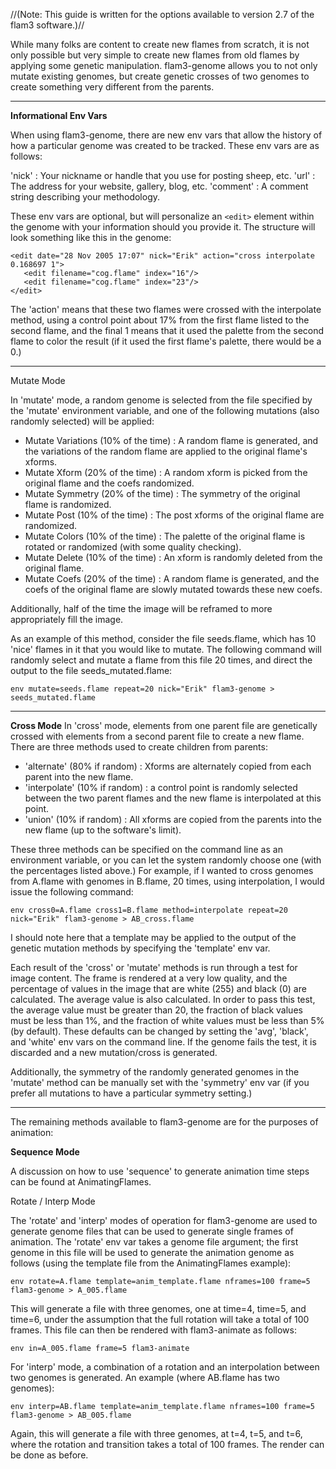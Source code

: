 //(Note: This guide is written for the options available to version 2.7 of the flam3 software.)//

While many folks are content to create new flames from scratch, it is not only possible but very simple to create new flames from old flames by applying some genetic manipulation. flam3-genome allows you to not only mutate existing genomes, but create genetic crosses of two genomes to create something very different from the parents.


---


**Informational Env Vars**

When using flam3-genome, there are new env vars that allow the history of how a particular genome was created to be tracked. These env vars are as follows:

'nick' : Your nickname or handle that you use for posting sheep, etc.
'url' : The address for your website, gallery, blog, etc.
'comment' : A comment string describing your methodology.

These env vars are optional, but will personalize an `<edit>` element within the genome with your information should you provide it. The structure will look something like this in the genome:

```
<edit date="28 Nov 2005 17:07" nick="Erik" action="cross interpolate 0.168697 1">
   <edit filename="cog.flame" index="16"/>
   <edit filename="cog.flame" index="23"/>
</edit>
```

The 'action' means that these two flames were crossed with the interpolate method, using a control point about 17% from the first flame listed to the second flame, and the final 1 means that it used the palette from the second flame to color the result (if it used the first flame's palette, there would be a 0.)


---


Mutate Mode

In 'mutate' mode, a random genome is selected from the file specified by the 'mutate' environment variable, and one of the following mutations (also randomly selected) will be applied:

  * Mutate Variations (10% of the time) : A random flame is generated, and the variations of the random flame are applied to the original flame's xforms.
  * Mutate Xform (20% of the time) : A random xform is picked from the original flame and the coefs randomized.
  * Mutate Symmetry (20% of the time) : The symmetry of the original flame is randomized.
  * Mutate Post (10% of the time) : The post xforms of the original flame are randomized.
  * Mutate Colors (10% of the time) : The palette of the original flame is rotated or randomized (with some quality checking).
  * Mutate Delete (10% of the time) : An xform is randomly deleted from the original flame.
  * Mutate Coefs (20% of the time) : A random flame is generated, and the coefs of the original flame are slowly mutated towards these new coefs.

Additionally, half of the time the image will be reframed to more appropriately fill the image.

As an example of this method, consider the file seeds.flame, which has 10 'nice' flames in it that you would like to mutate. The following command will randomly select and mutate a flame from this file 20 times, and direct the output to the file seeds\_mutated.flame:

```
env mutate=seeds.flame repeat=20 nick="Erik" flam3-genome > seeds_mutated.flame
```


---


**Cross Mode**
In 'cross' mode, elements from one parent file are genetically crossed with elements from a second parent file to create a new flame. There are three methods used to create children from parents:

  * 'alternate' (80% if random) : Xforms are alternately copied from each parent into the new flame.
  * 'interpolate' (10% if random) : a control point is randomly selected between the two parent flames and the new flame is interpolated at this point.
  * 'union' (10% if random) : All xforms are copied from the parents into the new flame (up to the software's limit).

These three methods can be specified on the command line as an environment variable, or you can let the system randomly choose one (with the percentages listed above.) For example, if I wanted to cross genomes from A.flame with genomes in B.flame, 20 times, using interpolation, I would issue the following command:

```
env cross0=A.flame cross1=B.flame method=interpolate repeat=20 nick="Erik" flam3-genome > AB_cross.flame
```

I should note here that a template may be applied to the output of the genetic mutation methods by specifying the 'template' env var.

Each result of the 'cross' or 'mutate' methods is run through a test for image content. The frame is rendered at a very low quality, and the percentage of values in the image that are white (255) and black (0) are calculated. The average value is also calculated. In order to pass this test, the average value must be greater than 20, the fraction of black values must be less than 1%, and the fraction of white values must be less than 5% (by default). These defaults can be changed by setting the 'avg', 'black', and 'white' env vars on the command line. If the genome fails the test, it is discarded and a new mutation/cross is generated.

Additionally, the symmetry of the randomly generated genomes in the 'mutate' method can be manually set with the 'symmetry' env var (if you prefer all mutations to have a particular symmetry setting.)


---


The remaining methods available to flam3-genome are for the purposes of animation:

**Sequence Mode**

A discussion on how to use 'sequence' to generate animation time steps can be found at AnimatingFlames.

Rotate / Interp Mode

The 'rotate' and 'interp' modes of operation for flam3-genome are used to generate genome files that can be used to generate single frames of animation. The 'rotate' env var takes a genome file argument; the first genome in this file will be used to generate the animation genome as follows (using the template file from the AnimatingFlames example):

```
env rotate=A.flame template=anim_template.flame nframes=100 frame=5 flam3-genome > A_005.flame
```

This will generate a file with three genomes, one at time=4, time=5, and time=6, under the assumption that the full rotation will take a total of 100 frames. This file can then be rendered with flam3-animate as follows:

```
env in=A_005.flame frame=5 flam3-animate
```

For 'interp' mode, a combination of a rotation and an interpolation between two genomes is generated. An example (where AB.flame has two genomes):

```
env interp=AB.flame template=anim_template.flame nframes=100 frame=5 flam3-genome > AB_005.flame
```

Again, this will generate a file with three genomes, at t=4, t=5, and t=6, where the rotation and transition takes a total of 100 frames. The render can be done as before.